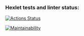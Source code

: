 ### Hexlet tests and linter status:
[![Actions Status](https://github.com/dm3vdovin/python-project-49/actions/workflows/hexlet-check.yml/badge.svg)](https://github.com/dm3vdovin/python-project-49/actions)

[![Maintainability](https://api.codeclimate.com/v1/badges/dc98c3aab577103870cd/maintainability)](https://codeclimate.com/github/dm3vdovin/python-project-49/maintainability)
